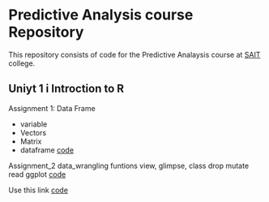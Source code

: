 # Predictive Analysis course Repository
This repository consists of code for the Predictive Analaysis course at [SAIT](https://www.sait.ca/) college.

## Uniyt 1 i Introction to R

Assignment 1: Data Frame
- variable
- Vectors
- Matrix
- dataframe
[code](https://github.com/Ubanwani/Rcode_Uba/blob/main/dframe.R)

Assignment_2 data_wrangling
funtions
view, glimpse, class
drop
mutate
read
ggplot
[code](https://github.com/Ubanwani/Rcode_Uba/blob/main/ASSIGNMENT2_DATA_WRANGLING.R)

Use this link
[code](https://github.com/Ubanwani/Rcode_Uba/blob/main/ASSIGNMENT2_DATA_WRANGLING.R)
